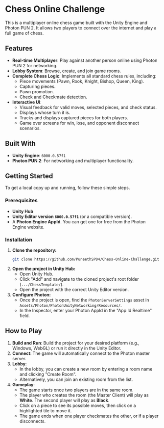 # Chess Online Challenge

This is a multiplayer online chess game built with the Unity Engine and Photon PUN 2. It allows two players to connect over the internet and play a full game of chess.

## Features

*   **Real-time Multiplayer**: Play against another person online using Photon PUN 2 for networking.
*   **Lobby System**: Browse, create, and join game rooms.
*   **Complete Chess Logic**: Implements all standard chess rules, including:
    *   Piece movements (Pawn, Rook, Knight, Bishop, Queen, King).
    *   Capturing pieces.
    *   Pawn promotion.
    *   Check and Checkmate detection.
*   **Interactive UI**:
    *   Visual feedback for valid moves, selected pieces, and check status.
    *   Displays whose turn it is.
    *   Tracks and displays captured pieces for both players.
    *   Game over screens for win, lose, and opponent disconnect scenarios.

## Built With

*   **Unity Engine**: `6000.0.57f1`
*   **Photon PUN 2**: For networking and multiplayer functionality.

## Getting Started

To get a local copy up and running, follow these simple steps.

### Prerequisites

*   **Unity Hub**
*   **Unity Editor version `6000.0.57f1`** (or a compatible version).
*   A **Photon Engine AppId**. You can get one for free from the Photon Engine website.

### Installation

1.  **Clone the repository:**
    ```sh
    git clone https://github.com/PuneethSP04/Chess-Online-Challenge.git
    ```
2.  **Open the project in Unity Hub:**
    *   Open Unity Hub.
    *   Click "Add" and navigate to the cloned project's root folder (`.../ChessTemplate/`).
    *   Open the project with the correct Unity Editor version.
3.  **Configure Photon:**
    *   Once the project is open, find the `PhotonServerSettings` asset in `Assets/Photon/PhotonUnityNetworking/Resources/`.
    *   In the Inspector, enter your Photon AppId in the "App Id Realtime" field.

## How to Play

1.  **Build and Run**: Build the project for your desired platform (e.g., Windows, WebGL) or run it directly in the Unity Editor.
2.  **Connect**: The game will automatically connect to the Photon master server.
3.  **Lobby**:
    *   In the lobby, you can create a new room by entering a room name and clicking "Create Room".
    *   Alternatively, you can join an existing room from the list.
4.  **Gameplay**:
    *   The game starts once two players are in the same room.
    *   The player who creates the room (the Master Client) will play as **White**. The second player will play as **Black**.
    *   Click on a piece to see its possible moves, then click on a highlighted tile to move it.
    *   The game ends when one player checkmates the other, or if a player disconnects.